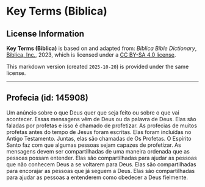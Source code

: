 # Key Terms (Biblica)

## License Information

**Key Terms (Biblica)** is based on and adapted from: _Biblica Bible Dictionary_, [Biblica, Inc.](https://www.biblica.com/), 2023, which is licensed under a [CC BY-SA 4.0 license](https://creativecommons.org/licenses/by-sa/4.0/legalcode.en).

This markdown version (created `2025-10-20`) is provided under the same license.



--------------------------------

## Profecia (id: 145908)

Um anúncio sobre o que Deus quer que seja feito ou sobre o que vai acontecer. Essas mensagens vêm de Deus ou da palavra de Deus. Elas são faladas por profetas e isso é chamado de profetizar. As profecias de muitos profetas antes do tempo de Jesus foram escritas. Elas foram incluídas no Antigo Testamento. Juntas, elas são chamadas de Os Profetas. O Espírito Santo faz com que algumas pessoas sejam capazes de profetizar. As mensagens devem ser compartilhadas de uma maneira ordenada que as pessoas possam entender. Elas são compartilhadas para ajudar as pessoas que não conhecem Deus a se voltarem para Deus. Elas são compartilhadas para encorajar as pessoas que já seguem a Deus. Elas são compartilhadas para ajudar as pessoas a entenderem como obedecer a Deus fielmente.


